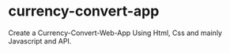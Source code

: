 # currency-convert-app
Create a Currency-Convert-Web-App Using Html, Css and mainly Javascript and API.
